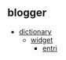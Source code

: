 ## blogger
- [dictionary](https://rizkysaskiaputra.github.io/blogger/dictionary/)
  - [widget](https://rizkysaskiaputra.github.io/blogger/dictionary/widget/)
    - [entri](https://rizkysaskiaputra.github.io/blogger/dictionary/widget/entri/)
